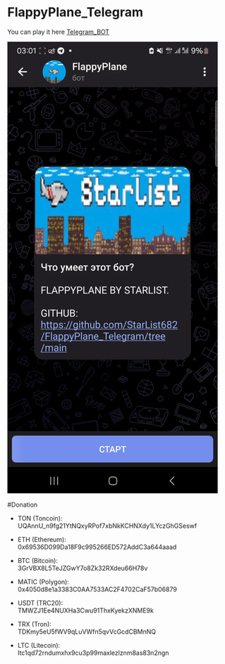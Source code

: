 # FlappyPlane_Telegram

You can play it here [Telegram_BOT](http://t.me/FlappyPlane_StarList_bot)


![Example](Screen_Recording_20240712_030219_Telegram-ezgif.com-video-to-gif-converter.gif)


#Donation

- TON (Toncoin):  
  UQAnnU_n9fg21YtNQxyRPof7xbNkKCHNXdy1LYczGhGSeswf

- ETH (Ethereum):  
  0x69536D099Da18F9c995266ED572AddC3a644aaad

- BTC (Bitcoin):  
  3GrVBX8L5TeJZGwY7o8Zk32RXdeu66H78v

- MATIC (Polygon):  
  0x4050d8e1a3383C0AA7533AC2F4702CaF57b06879

- USDT (TRC20):  
  TMWZJ1Ee4NUXHa3Cwu91ThxKyekzXNME9k

- TRX (Tron):  
  TDKmy5eU5fWV9qLuVWfn5qvVcGcdCBMnNQ

- LTC (Litecoin):  
  ltc1qd72rndumxhx9cu3p99maxlezlznm8as83n2ngn
